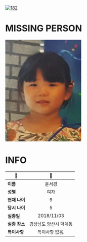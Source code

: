 [![182](https://img.shields.io/badge/%EC%8B%A4%EC%A2%85%EC%8B%A0%EA%B3%A0%EB%8A%94%20%EA%B5%AD%EB%B2%88%EC%97%86%EC%9D%B4-182-blue)](http://safe182.go.kr/index.do)

# MISSING PERSON

<img src="./missing_person.jpg">

# INFO

|🔑|💎|
|--|:--:|
|**이름**|윤서경|
|**성별**|여자|
|**현재 나이**|9|
|**당시 나이**|5|
|**실종일**|2018/11/03|
|**실종 장소**|경상남도 양산시 덕계동 |
|**특이사항**|특이사항 없음.|
